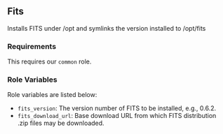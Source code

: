 ## Fits

Installs FITS under /opt and symlinks the version installed to /opt/fits

### Requirements

This requires our `common` role.

### Role Variables

Role variables are listed below:

- `fits_version`: The version number of FITS to be installed, e.g., 0.6.2.
- `fits_download_url`: Base download URL from which FITS distribution .zip files may be downloaded.
